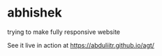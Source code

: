 # abhishek
trying to make fully responsive website

See it live in action at <https://abduliitr.github.io/agt/>
